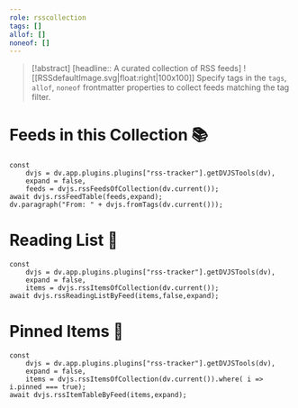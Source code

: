 ```yaml
---
role: rsscollection
tags: []
allof: []
noneof: []
---
```


> [!abstract] [headline:: A curated collection of RSS feeds]
> ![[RSSdefaultImage.svg|float:right|100x100]] Specify tags in the `tags`, `allof`, `noneof` frontmatter properties to collect feeds matching the tag filter.

# Feeds in this Collection 📚

~~~dataviewjs
const
	dvjs = dv.app.plugins.plugins["rss-tracker"].getDVJSTools(dv),
	expand = false,
	feeds = dvjs.rssFeedsOfCollection(dv.current());
await dvjs.rssFeedTable(feeds,expand);
dv.paragraph("From: " + dvjs.fromTags(dv.current()));
~~~

# Reading List 📑

~~~dataviewjs
const
	dvjs = dv.app.plugins.plugins["rss-tracker"].getDVJSTools(dv),
	expand = false,
	items = dvjs.rssItemsOfCollection(dv.current());
await dvjs.rssReadingListByFeed(items,false,expand);
~~~

# Pinned Items 📍

~~~dataviewjs
const
	dvjs = dv.app.plugins.plugins["rss-tracker"].getDVJSTools(dv),
	expand = false,
	items = dvjs.rssItemsOfCollection(dv.current()).where( i => i.pinned === true);
await dvjs.rssItemTableByFeed(items,expand);
~~~